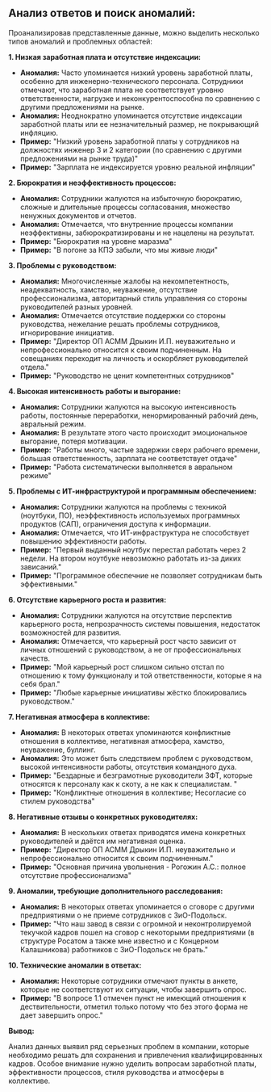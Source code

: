 ## Анализ ответов и поиск аномалий: 

Проанализировав представленные данные, можно выделить несколько типов аномалий и проблемных областей:

**1. Низкая заработная плата и отсутствие индексации:**

* **Аномалия:** Часто упоминается низкий уровень заработной платы, особенно для инженерно-технического персонала. Сотрудники отмечают, что заработная плата не соответствует уровню ответственности, нагрузке и неконкурентоспособна по сравнению с другими предложениями на рынке. 
* **Аномалия:** Неоднократно упоминается отсутствие индексации заработной платы или ее незначительный размер, не покрывающий инфляцию.
* **Пример:** "Низкий уровень заработной платы у сотрудников на должностях инженер 3 и 2 категории (по сравнению с другими предложениями на рынке труда)"
* **Пример:** "Зарплата не индексируется уровню реальной инфляции"

**2.  Бюрократия и неэффективность процессов:**

* **Аномалия:** Сотрудники жалуются на избыточную бюрократию, сложные и длительные процессы согласования, множество ненужных документов и отчетов. 
* **Аномалия:** Отмечается, что внутренние процессы компании неэффективны, забюрократизированы и не нацелены на результат.
* **Пример:** "Бюрократия на уровне маразма"
* **Пример:** "В погоне за КПЭ забыли, что мы живые люди"

**3. Проблемы с руководством:**

* **Аномалия:**  Многочисленные жалобы на некомпетентность, неадекватность, хамство, неуважение, отсутствие профессионализма, авторитарный стиль управления со стороны руководителей разных уровней.
* **Аномалия:** Отмечается отсутствие поддержки со стороны руководства, нежелание решать проблемы сотрудников, игнорирование инициатив.
* **Пример:** "Директор ОП АСММ Дрыкин И.П. неуважительно и непрофессионально относится к своим подчиненным. На совещаниях переходит на личность и оскорбляет руководителей отдела."
* **Пример:** "Руководство не ценит компетентных сотрудников"

**4.  Высокая интенсивность работы и выгорание:**

* **Аномалия:** Сотрудники жалуются на высокую интенсивность работы, постоянные переработки, ненормированный рабочий день, авральный режим.
* **Аномалия:**  В результате этого часто происходит эмоциональное выгорание, потеря мотивации.
* **Пример:** "Работы много, частые задержки сверх рабочего времени, большая ответственность, зарплата не соответствует отдаче"
* **Пример:** "Работа систематически выполняется в авральном режиме"

**5.  Проблемы с ИТ-инфраструктурой и программным обеспечением:**

* **Аномалия:**  Сотрудники жалуются на проблемы с техникой (ноутбуки, ПО),  неэффективность используемых программных продуктов (САП),  ограничения доступа к информации. 
* **Аномалия:** Отмечается, что ИТ-инфраструктура не способствует повышению эффективности работы.
* **Пример:** "Первый выданный ноутбук перестал работать через 2 недели. На втором ноутбуке невозможно работать из-за диких зависаний."
* **Пример:** "Программное обеспечние не позволяет сотрудникам быть эффективными."

**6.  Отсутствие карьерного роста и развития:**

* **Аномалия:** Сотрудники жалуются на отсутствие перспектив карьерного роста,  непрозрачность системы повышения,  недостаток возможностей для развития.
* **Аномалия:**  Отмечается, что карьерный рост часто зависит от личных отношений с руководством, а не от профессиональных качеств.
* **Пример:** "Мой карьерный рост слишком сильно отстал по отношению к тому функционалу и той ответственности, которые я на себя брал."
* **Пример:** "Любые карьерные инициативы жёстко блокировались руководством."

**7.  Негативная атмосфера в коллективе:**

* **Аномалия:**  В некоторых ответах упоминаются  конфликтные отношения в коллективе,  негативная атмосфера,  хамство,  неуважение,  буллинг. 
* **Аномалия:**  Это может быть следствием проблем с руководством,  высокой интенсивности работы,  отсутствия  командного духа.
* **Пример:** "Бездарные и безграмотные руководители ЗФТ, которые относятся к персоналу как к скоту, а не как к специалистам. "
* **Пример:** "Конфликтные отношения в коллективе; Несогласие со стилем руководства"

**8.  Негативные отзывы о конкретных руководителях:**

* **Аномалия:** В нескольких ответах  приводятся  имена  конкретных  руководителей  и  даётся  им  негативная  оценка. 
* **Пример:**  "Директор ОП АСММ Дрыкин И.П. неуважительно и непрофессионально относится к своим подчиненным."
* **Пример:**  "Основная причина увольнения - Рогожин А.С.: полное отсутствие профессионализма"

**9.  Аномалии, требующие дополнительного расследования:**

* **Аномалия:**  В некоторых ответах упоминается о  сговоре с другими предприятиями о не приеме  сотрудников с  ЗиО-Подольск.
* **Пример:**  "Что наш завод в связи с огромной и неконтролируемой текучкой кадров пошел на сговор с некоторыми предприятиями (в структуре Росатом а также мне известно и с Концерном Калашникова) работников с ЗиО-Подольск не брать."

**10. Технические аномалии в ответах:**

* **Аномалия:**  Некоторые сотрудники  отмечают пункты в анкете, которые не соответствуют их  ситуации,  чтобы  завершить  опрос.
* **Пример:**  "В вопросе 1.1 отмечен пункт не имеющий отношения к дествительности, отметил только потому что без этого форма не дает завершить опрос."

**Вывод:** 

Анализ данных выявил  ряд  серьезных  проблем  в  компании,  которые  необходимо  решать  для  сохранения  и  привлечения  квалифицированных  кадров.  Особое  внимание  нужно  уделить  вопросам  заработной  платы,  эффективности  процессов,  стиля  руководства  и  атмосферы  в  коллективе. 
